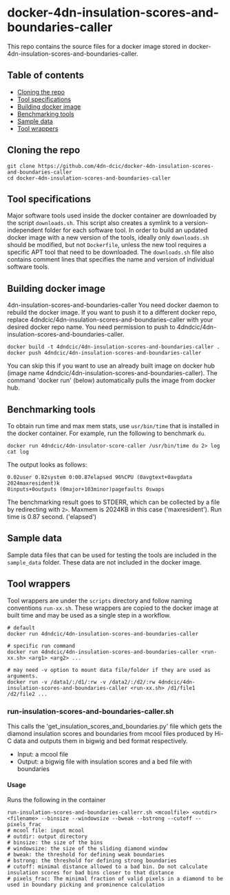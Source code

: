 # docker-4dn-insulation-scores-and-boundaries-caller

This repo contains the source files for a docker image stored in docker-4dn-insulation-scores-and-boundaries-caller.
## Table of contents
* [Cloning the repo](#cloning-the-repo)
* [Tool specifications](#tool-specifications)
* [Building docker image](#building-docker-image)
* [Benchmarking tools](#benchmarking-tools)
* [Sample data](#sample-data)
* [Tool wrappers](#tool-wrappers)

## Cloning the repo
```
git clone https://github.com/4dn-dcic/docker-4dn-insulation-scores-and-boundaries-caller
cd docker-4dn-insulation-scores-and-boundaries-caller
```

## Tool specifications
Major software tools used inside the docker container are downloaded by the script `downloads.sh`. This script also creates a symlink to a version-independent folder for each software tool. In order to build an updated docker image with a new version of the tools, ideally only `downloads.sh` should be modified, but not `Dockerfile`, unless the new tool requires a specific APT tool that need to be downloaded. 
The `downloads.sh` file also contains comment lines that specifies the name and version of individual software tools.

## Building docker image
4dn-insulation-scores-and-boundaries-caller
You need docker daemon to rebuild the docker image. If you want to push it to a different docker repo, replace 4dndcic/4dn-insulation-scores-and-boundaries-caller with your desired docker repo name. You need permission to push to 4dndcic/4dn-insulation-scores-and-boundaries-caller.
```
docker build -t 4dndcic/4dn-insulation-scores-and-boundaries-caller .
docker push 4dndcic/4dn-insulation-scores-and-boundaries-caller
```
You can skip this if you want to use an already built image on docker hub (image name 4dndcic/4dn-insulation-scores-and-boundaries-caller). The command 'docker run' (below) automatically pulls the image from docker hub.


## Benchmarking tools
To obtain run time and max mem stats, use `usr/bin/time` that is installed in the docker container. For example, run the following to benchmark `du`.
```
docker run 4dndcic/4dn-insulator-score-caller /usr/bin/time du 2> log
cat log
```
The output looks as follows:
```
0.02user 0.82system 0:00.87elapsed 96%CPU (0avgtext+0avgdata 2024maxresident)k
0inputs+0outputs (0major+103minor)pagefaults 0swaps
```
The benchmarking result goes to STDERR, which can be collected by a file by redirecting with `2>`.
Maxmem is 2024KB in this case ('maxresident'). Run time is 0.87 second. ('elapsed')


## Sample data
Sample data files that can be used for testing the tools are included in the `sample_data` folder. These data are not included in the docker image.

## Tool wrappers

Tool wrappers are under the `scripts` directory and follow naming conventions `run-xx.sh`. These wrappers are copied to the docker image at built time and may be used as a single step in a workflow.

```
# default
docker run 4dndcic/4dn-insulation-scores-and-boundaries-caller

# specific run command
docker run 4dndcic/4dn-insulation-scores-and-boundaries-caller <run-xx.sh> <arg1> <arg2> ...

# may need -v option to mount data file/folder if they are used as arguments.
docker run -v /data1/:/d1/:rw -v /data2/:/d2/:rw 4dndcic/4dn-insulation-scores-and-boundaries-caller <run-xx.sh> /d1/file1 /d2/file2 ...
```

### run-insulation-scores-and-boundaries-caller.sh
This calls the 'get_insulation_scores_and_boundaries.py' file which gets the diamond insulation scores and boundaries from mcool files produced by Hi-C data
and outputs them in bigwig and bed format respectively.
* Input: a mcool file
* Output: a bigwig file with insulation scores and a bed file with boundaries

#### Usage
Runs the following in the container
```
run-insulation-scores-and-boundaries-callerr.sh <mcoolfile> <outdir> <filename> --binsize --windowsize --bweak --bstrong --cutoff --pixels_frac
# mcool file: input mcool
# outdir: output directory
# binsize: the size of the bins
# windowsize: the size of the sliding diamond window
# bweak: the threshold for defining weak boundaries
# bstrong: the threshold for defining strong boundaries
# cutoff: minimal distance allowed to a bad bin. Do not calculate insulation scores for bad bins closer to that distance
# pixels_frac: The minimal fraction of valid pixels in a diamond to be used in boundary picking and prominence calculation
```
